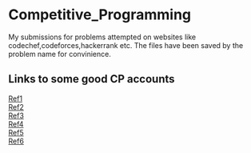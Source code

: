 # Competitive_Programming

My submissions for problems attempted on websites like codechef,codeforces,hackerrank etc. 
The files have been saved by the problem name for convinience. 


Links to some good CP accounts
------
[Ref1](https://github.com/Ashishgup1/Competitive-Coding)
<br/>
[Ref2](https://github.com/VastoLorde95/Competitive-Programming)
<br/>
[Ref3](https://github.com/aviaryan/competitive)
<br/>
[Ref4](https://github.com/AliOsm/PDF-CodeForces-Problems)
<br/>
[Ref5](https://github.com/AliOsm/CompetitiveProgramming)
<br/>
[Ref6](https://github.com/stevenhalim/cpbook-code)
<br/>



